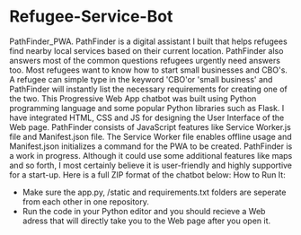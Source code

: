 # Refugee-Service-Bot
PathFinder_PWA.
PathFinder is a digital assistant I built that helps refugees find nearby local services based on their current location. 
PathFinder also answers most of the common questions refugees urgently need answers too. Most refugees want to know how to start small businesses and CBO's. 
A refugee can simple type in the keyword 'CBO'or 'small business' and PathFinder will instantly list the necessary requirements for creating one of the two. 
This Progressive Web App chatbot was built using Python programming language and some popular Python libraries such as Flask. I have integrated HTML, CSS and JS for designing the User Interface of the Web page. 
PathFinder consists of JavaScript features like Service Worker.js file and Manifest.json file. 
The Service Worker file enables offline usage and Manifest.json initializes a command for the PWA to be created. 
PathFinder is a work in progress. Although it could use some additional features like maps and so forth,
I most certainly believe it is user-friendly and highly supportive for a start-up.
Here is a full ZIP format of the chatbot below:
How to Run It:
- Make sure the app.py, /static and requirements.txt folders are seperate from each other in one repository.
- Run the code in your Python editor and you should recieve a Web adress that will directly take you to the Web page after you open it.

